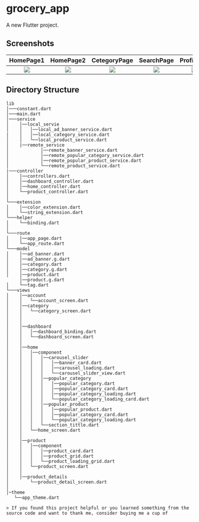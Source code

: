 # grocery_app

A new Flutter project.

## Screenshots

  HomePage1                 |   HomePage2        |  CetegoryPage |   SearchPage | ProfilPage        
:-------------------------:|:-------------------------:|:-------------------------: | :-------------------------:|:-------------------------:|
![](https://firebasestorage.googleapis.com/v0/b/shopappflutter-73fe5.appspot.com/o/Screen_Grrocery_Flutter%2FScreenshot_20230517-121722.jpg?alt=media&token=eea08a4c-e305-4f2c-908d-757eca70bd53)|![](https://firebasestorage.googleapis.com/v0/b/shopappflutter-73fe5.appspot.com/o/Screen_Grrocery_Flutter%2FScreenshot_20230517-140929.jpg?alt=media&token=acb0203e-7b1a-41c0-aab8-29725dc9e571)|![](https://firebasestorage.googleapis.com/v0/b/shopappflutter-73fe5.appspot.com/o/Screen_Grrocery_Flutter%2FScreenshot_20230517-122304.jpg?alt=media&token=e4a48146-e74e-490b-808a-8bdd555e2e56) | ![](https://firebasestorage.googleapis.com/v0/b/shopappflutter-73fe5.appspot.com/o/Screen_Grrocery_Flutter%2FScreenshot_20230517-122317.jpg?alt=media&token=3a34d9a5-89ee-413a-a3e4-3b9da7c33451)|![](https://firebasestorage.googleapis.com/v0/b/shopappflutter-73fe5.appspot.com/o/Screen_Grrocery_Flutter%2FScreenshot_20230517-122325.jpg?alt=media&token=47ef779d-9aad-4770-b138-7bd92ac0cc09)|

## Directory Structure
```
lib
│───constant.dart
│───main.dart
│───service
│    │──local_servie
│    │   │──local_ad_banner_service.dart
|    │   │──local_category_service.dart 
│    │   └──local_product_service.dart
│    |──remote_service
│            │──remote_banner_service.dart
│            │──remote_popular_category_service.dart
│            │──remote_popular_product_service.dart
│            └──remote_product_service.dart     
|───controller 
│    │──controllers.dart
│    │──dashboard_controller.dart
│    │──home_controller.dart
│    └──product_controller.dart     
│    
└───extension
│    │──color_extension.dart
│    └──string_extension.dart
└───helper
│    └──binding.dart
│
└───route
│    │──app_page.dart
│    └──app_route.dart
└───model
│    │──ad_banner.dart
│    │──ad_banner.g.dart
│    │──category.dart
│    │──category.g.dart
│    │──product.dart
     │──product.g.dart
│    └──tag.dart   
└───views
│    │──account
│    │   └──account_screen.dart   
│    │──category
│    │   └──category_screen.dart
│    │ 
│    │ 
│    │──dashboard
│    │   │──dashboard_binding.dart
│    │   └──dashboard_screen.dart
│    │ 
│    │──home
│    │   │──component
│    │   │   │──carousel_slider
│    │   │   │   │──banner_card.dart
│    │   │   │   │──carousel_loading.dart 
│    │   │   │   └──carousel_slider_view.dart 
│    │   │   │──popular_category
│    │   │   │   │──popular_category.dart
│    │   │   │   │──popular_category_card.dart
│    │   │   │   │──popular_category_loading.dart 
│    │   │   │   └──popular_category_loading_card.dart 
│    │   │   │──popular_product  
│    │   │   │   │──popular_product.dart
│    │   │   │   │──popular_category_card.dart 
│    │   │   │   └──popular_category_loading.dart   
│    │   │   └──section_tittle.dart
│    │   └──home_screen.dart
│    │ 
│    │──product    
│    │   │──component
│    │   │   │──product_card.dart
│    │   │   │──product_grid.dart
│    │   │   └──product_loading_grid.dart
│    │   └──product_screen.dart   
│    │ 
│    │──product_details
│        └──product_detail_screen.dart
│     
│─theme   
   └──app_theme.dart 

> If you found this project helpful or you learned something from the source code and want to thank me, consider buying me a cup of 
